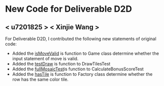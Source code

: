 # New Code for Deliverable D2D

## < u7201825 > < Xinjie Wang >

For Deliverable D2D, I contributed the following new statements of original code:

- Added the [isMoveValid](https://gitlab.cecs.anu.edu.au/u7201825/comp1110-ass2-tue12f/-/blob/master/src/comp1110/ass2/Game.java#L270-370) is function to Game class determine whether the input statement of move is valid.
- Added the [testDraw](https://gitlab.cecs.anu.edu.au/u7201825/comp1110-ass2-tue12f/-/blob/master/tests/comp1110/ass2/DrawTilesTest.java#L16-33) is function to DrawTilesTest
- Added the [fullMosaicTest](https://gitlab.cecs.anu.edu.au/u7201825/comp1110-ass2-tue12f/-/blob/master/tests/comp1110/ass2/CalculateBonusScoreTest.java#L11-17)is function to CalculateBonusScoreTest
- Added the [hasTile](https://gitlab.cecs.anu.edu.au/u7201825/comp1110-ass2-tue12f/-/blob/master/src/comp1110/ass2/common/Factory.java#L68-75) is function to Factory class determine whether the row has the same color tile.
